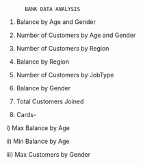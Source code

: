           BANK DATA ANALYSIS

1. Balance by Age and Gender

2. Number of Customers by Age and Gender

3. Number of Customers by Region

4. Balance by Region

5. Number of Customers by JobType

6. Balance by Gender

7. Total Customers Joined

8. Cards-

i) Max Balance by Age

ii) Min Balance by Age

iii) Max Customers by Gender
